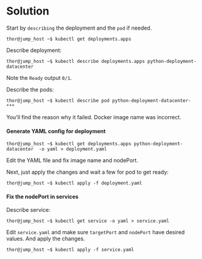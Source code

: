 # Solution

Start by `describing` the deployment and the `pod` if needed.

```
thor@jump_host ~$ kubectl get deployments.apps
```

Describe deployment:

```
thor@jump_host ~$ kubectl describe deployments.apps python-deployment-datacenter

```
Note the `Ready` output `0/1`.

Describe the pods:

```
thor@jump_host ~$ kubectl describe pod python-deployment-datacenter-***
```

You'll find the reason why it failed. Docker image name was incorrect.

#### Generate YAML config for deployment

```
thor@jump_host ~$ kubectl get deployments.apps python-deployment-datacenter  -o yaml > deployment.yaml
```

Edit the YAML file and fix image name and nodePort.

Next, just apply the changes and wait a few for pod to get ready:

```
thor@jump_host ~$ kubectl apply -f deployment.yaml
```

#### Fix the nodePort in services

Describe service:

```
thor@jump_host ~$ kubectl get service -o yaml > service.yaml 
```

Edit `service.yaml` and make sure `targetPort` and `nodePort` have desired values. And apply the changes.

```
thor@jump_host ~$ kubectl apply -f service.yaml
```
